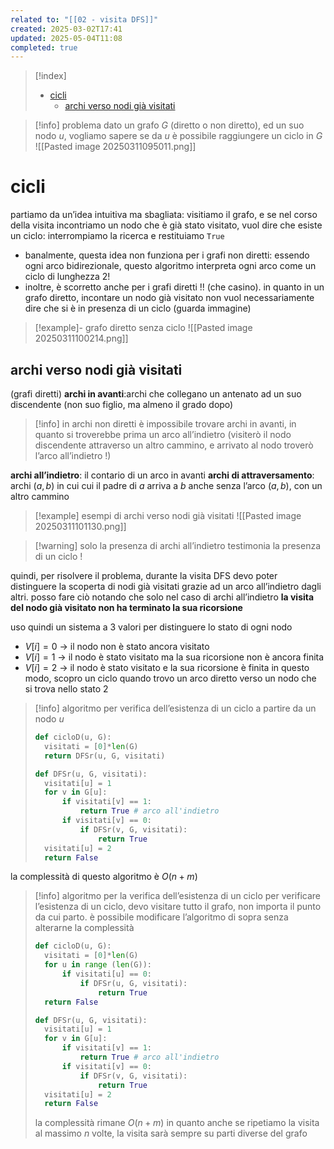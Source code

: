 ```yaml
---
related to: "[[02 - visita DFS]]"
created: 2025-03-02T17:41
updated: 2025-05-04T11:08
completed: true
---
```

>[!index]
>- [cicli](#cicli)
>	- [archi verso nodi già visitati](#archi%20verso%20nodi%20gi%C3%A0%20visitati)

>[!info] problema
dato un grafo $G$ (diretto o non diretto), ed un suo nodo $u$, vogliamo sapere se da $u$ è possibile raggiungere un ciclo in $G$
![[Pasted image 20250311095011.png]]
# cicli
partiamo da un’idea intuitiva ma sbagliata: visitiamo il grafo, e se nel corso della visita incontriamo un nodo che è già stato visitato, vuol dire che esiste un ciclo: interrompiamo la ricerca e restituiamo `True`
- banalmente, questa idea non funziona per i grafi non diretti: essendo ogni arco bidirezionale, questo algoritmo interpreta ogni arco come un ciclo di lunghezza 2!
- inoltre, è scorretto anche per i grafi diretti !! (che casino). in quanto in un grafo diretto, incontare un nodo già visitato non vuol necessariamente dire che si è in presenza di un ciclo (guarda immagine)
>[!example]- grafo diretto senza ciclo
>![[Pasted image 20250311100214.png]]

## archi verso nodi già visitati
(grafi diretti)
**archi in avanti**:archi che collegano un antenato ad un suo discendente (non suo figlio, ma almeno il grado dopo)
>[!info] in archi non diretti è impossibile trovare archi in avanti, in quanto si troverebbe prima un arco all’indietro (visiterò il nodo discendente attraverso un altro cammino, e arrivato al nodo troverò l’arco all’indietro !)

**archi all’indietro**: il contario di un arco in avanti
**archi di attraversamento**: archi $(a,b)$ in cui cui il padre di $a$ arriva a $b$ anche senza l’arco $(a,b)$, con un altro cammino
>[!example] esempi di archi verso nodi già visitati
![[Pasted image 20250311101130.png]]

>[!warning] solo la presenza di archi all’indietro testimonia la presenza di un ciclo !

quindi, per risolvere il problema, durante la visita DFS devo poter distinguere la scoperta di nodi già visitati grazie ad un arco all’indietro dagli altri.
posso fare ciò notando che solo nel caso di archi all’indietro **la visita del nodo già visitato non ha terminato la sua ricorsione**

uso quindi un sistema a 3 valori per distinguere lo stato di ogni nodo
- $V[i] = 0$ → il nodo non è stato ancora visitato
- $V[i] = 1$ → il nodo è stato visitato ma la sua ricorsione non è ancora finita
- $V[i] = 2$ → il nodo è stato visitato e la sua ricorsione è finita
in questo modo, scopro un ciclo quando trovo un arco diretto verso un nodo che si trova nello stato 2

>[!info] algoritmo per verifica dell’esistenza di un ciclo a partire da un nodo $u$
>```python
>def cicloD(u, G):
>	visitati = [0]*len(G)
>	return DFSr(u, G, visitati)
>
>def DFSr(u, G, visitati):
>	visitati[u] = 1
>	for v in G[u]:
>		if visitati[v] == 1:
>			return True # arco all'indietro
>		if visitati[v] == 0:
>			if DFSr(v, G, visitati):
>				return True
>	visitati[u] = 2
>	return False
>```
la complessità di questo algoritmo è $O(n+m)$


>[!info] algoritmo per la verifica dell’esistenza di un ciclo
per verificare l’esistenza di un ciclo, devo visitare tutto il grafo, non importa il punto da cui parto. è possibile modificare l’algoritmo di sopra senza alterarne la complessità
>```python
>def cicloD(u, G):
>	visitati = [0]*len(G)
>	for u in range (len(G)):
>		if visitati[u] == 0:
>			if DFSr(u, G, visitati):
>				return True
>	return False
>
>def DFSr(u, G, visitati):
>	visitati[u] = 1
>	for v in G[u]:
>		if visitati[v] == 1:
>			return True # arco all'indietro
>		if visitati[v] == 0:
>			if DFSr(v, G, visitati):
>				return True
>	visitati[u] = 2
>	return False
>```
>la complessità rimane $O(n+m)$ in quanto anche se ripetiamo la visita al massimo $n$ volte, la visita sarà sempre su parti diverse del grafo
